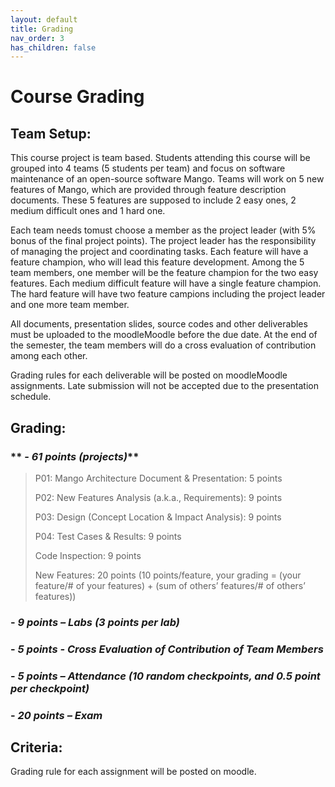 ```yaml
---
layout: default
title: Grading
nav_order: 3
has_children: false
---
```


# **Course Grading**

## **Team Setup:**

This course project is team based. Students attending this course will be grouped into 4 teams (5 students per team) and focus on software maintenance of an open-source software Mango. Teams will work on 5 new features of Mango, which are provided through feature description documents.  These 5 features are supposed to include 2 easy ones, 2 medium difficult ones and 1 hard one.

Each team needs tomust choose a member as the project leader (with 5% bonus of the final project points). The project leader has the responsibility of managing the project and coordinating tasks. Each feature will have a feature champion, who will lead this feature development. Among the 5 team members, one member will be the feature champion for the two easy features. Each medium difficult feature will have a single feature champion. The hard feature will have two feature campions including the project leader and one more team member.

All documents, presentation slides, source codes and other deliverables must be uploaded to the moodleMoodle before the due date. At the end of the semester, the team members will do a cross evaluation of contribution among each other.

Grading rules for each deliverable will be posted on moodleMoodle assignments. Late submission will not be accepted due to the presentation schedule.

## **Grading:**

### ** - _61 points (projects)_**

> P01: Mango Architecture Document & Presentation: 5 points
>
> P02: New Features Analysis (a.k.a., Requirements): 9 points
>
> P03: Design (Concept Location & Impact Analysis): 9 points
>
> P04: Test Cases & Results: 9 points
>
> Code Inspection: 9 points
>
>  New Features: 20 points (10 points/feature, your grading = (your feature/# of your features) + (sum of others’ features/# of others’ features))

### **- _9 points – Labs (3 points per lab)_**
### **- _5 points - Cross Evaluation of Contribution of Team Members_**
### **- _5 points – Attendance (10 random checkpoints, and 0.5 point per checkpoint)_**
### **- _20 points – Exam_**

## **Criteria:**
Grading rule for each assignment will be posted on moodle.